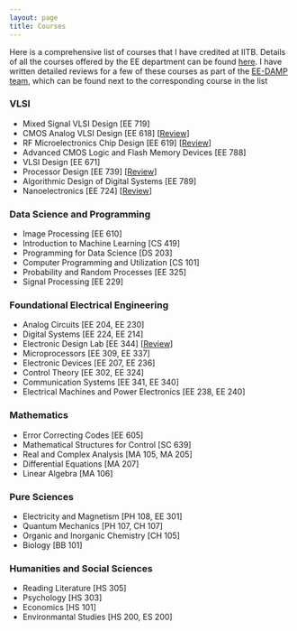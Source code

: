 ```yaml
---
layout: page
title: Courses
---
```


Here is a comprehensive list of courses that I have credited at IITB. Details of all the courses offered by the EE department can be found [here](https://www.ee.iitb.ac.in/web/academics/courses/). I have written detailed reviews for a few of these courses as part of the [EE-DAMP team](https://dampeeiitb.wordpress.com/course-reviews/), which can be found next to the corresponding course in the list

### VLSI
- Mixed Signal VLSI Design \[EE 719\]
- CMOS Analog VLSI Design \[EE 618\] \[[Review](/assets/iitb/EE618_2021_Review)\]
- RF Microelectronics Chip Design \[EE 619\] \[[Review](/assets/iitb/EE619_2022_Review)\]
- Advanced CMOS Logic and Flash Memory Devices \[EE 788\]
- VLSI Design \[EE 671\]
- Processor Design \[EE 739\] \[[Review](/assets/iitb/EE739_2022_Review)\]
- Algorithmic Design of Digital Systems \[EE 789\]
- Nanoelectronics \[EE 724\] \[[Review](/assets/iitb/EE724_2021_Review)\]

### Data Science and Programming
- Image Processing \[EE 610\]
- Introduction to Machine Learning \[CS 419\]
- Programming for Data Science \[DS 203\]
- Computer Programming and Utilization \[CS 101\]
- Probability and Random Processes \[EE 325\]
- Signal Processing \[EE 229\]

### Foundational Electrical Engineering
- Analog Circuits \[EE 204, EE 230\]
- Digital Systems \[EE 224, EE 214\]
- Electronic Design Lab \[EE 344\] \[[Review](/assets/iitb/EE344_2022_Review)\]
- Microprocessors \[EE 309, EE 337\]
- Electronic Devices \[EE 207, EE 236\]
- Control Theory \[EE 302, EE 324\]
- Communication Systems \[EE 341, EE 340\]
- Electrical Machines and Power Electronics \[EE 238, EE 240\]

### Mathematics  
- Error Correcting Codes \[EE 605\]
- Mathematical Structures for Control \[SC 639\]
- Real and Complex Analysis \[MA 105, MA 205\]
- Differential Equations \[MA 207\]
- Linear Algebra \[MA 106\]

### Pure Sciences
- Electricity and Magnetism \[PH 108, EE 301\]
- Quantum Mechanics \[PH 107, CH 107\]
- Organic and Inorganic Chemistry \[CH 105\]
- Biology \[BB 101\]

### Humanities and Social Sciences
- Reading Literature \[HS 305\]
- Psychology \[HS 303\]
- Economics \[HS 101\]
- Environmantal Studies \[HS 200, ES 200\]


